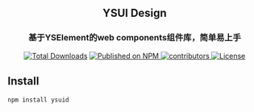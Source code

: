 <div align="center">

## YSUI Design

### 基于YSElement的web components组件库，简单易上手

</div>

<p align="center">
  <a href="https://www.npmjs.com/package/ysuid">
    <img src="https://img.shields.io/npm/dt/ysuid.svg" alt="Total Downloads"></a>
  <a href="https://www.npmjs.com/package/ysuid">
    <img src="https://img.shields.io/npm/v/ysuid.svg" alt="Published on NPM">
  </a>
  <a href="https://github.com/MASON-SEA/YSUI">
    <img src="https://img.shields.io/github/contributors/mason-sea/ysui" alt="contributors">
  </a>
  <a href="https://github.com/MASON-SEA/YSUI/blob/main/LICENSE">
    <img src="https://img.shields.io/npm/l/ysuid.svg" alt="License">
  </a>
</p>

## Install

```bash
npm install ysuid
```
